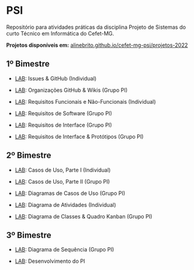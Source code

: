 # PSI

Repositório para atividades práticas da disciplina Projeto de Sistemas do curto Técnico em Informática do Cefet-MG.


**Projetos disponíveis em:** [alinebrito.github.io/cefet-mg-psi/projetos-2022](https://alinebrito.github.io/cefet-mg-psi/projetos-2022)


## 1º Bimestre

* [LAB](labs/lab-issues.md): Issues & GitHub (Individual)

* [LAB](labs/lab-wikis.md): Organizações GitHub & Wikis (Grupo PI)

* [LAB](labs/lab-requisitos.md): Requisitos Funcionais e Não-Funcionais (Individual)

* [LAB](labs/lab-requisitos-pi.md): Requisitos de Software (Grupo PI)

* [LAB](labs/lab-requisitos-interface-pi.md): Requisitos de Interface (Grupo PI)

* [LAB](labs/lab-requisitos-prototipos-interface-pi.md): Requisitos de Interface & Protótipos (Grupo PI)


## 2º Bimestre

* [LAB](labs/lab-requisitos-casos-uso-parte-1.md): Casos de Uso, Parte I (Individual)

* [LAB](labs/lab-requisitos-casos-uso-parte-2.md): Casos de Uso, Parte II (Grupo PI)

* [LAB](labs/lab-requisitos-diagrama-casos-uso.md): Diagramas de Casos de Uso (Grupo PI)

* [LAB](labs/lab-diagrama-atividades.md): Diagrama de Atividades (Individual)

* [LAB](labs/lab-diagrama-classes.md): Diagrama de Classes & Quadro Kanban (Grupo PI)

## 3º Bimestre

* [LAB](labs/lab-diagrama-sequencia.md): Diagrama de Sequência (Grupo PI)

* [LAB](labs/lab-desenvolvimento-pi.md): Desenvolvimento do PI






